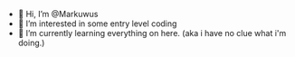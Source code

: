 - 👋 Hi, I’m @Markuwus
- 👀 I’m interested in some entry level coding
- 🌱 I’m currently learning everything on here. (aka i have no clue what i'm doing.)

<!---
Markuwus/Markuwus is a ✨ "special" ✨ repository because its `README.md` (this file) appears on your GitHub profile.
You can click the Preview link to take a look at your changes.
--->
